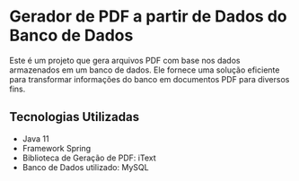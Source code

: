 # Gerador de PDF a partir de Dados do Banco de Dados

Este é um projeto que gera arquivos PDF com base nos dados armazenados em um banco de dados. Ele fornece uma solução eficiente para transformar informações do banco em documentos PDF para diversos fins.

## Tecnologias Utilizadas

- Java 11
- Framework Spring
- Biblioteca de Geração de PDF: iText
- Banco de Dados utilizado: MySQL
